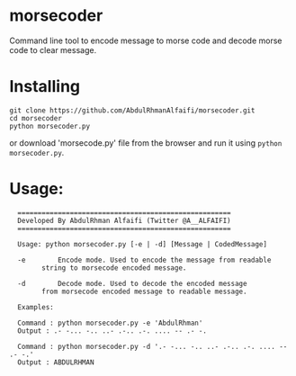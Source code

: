 # morsecoder
Command line tool to encode message to morse code and decode morse code to clear message.

# Installing
```
git clone https://github.com/AbdulRhmanAlfaifi/morsecoder.git
cd morsecoder
python morsecoder.py
```
or download 'morsecode.py' file from the browser and run it using ```python morsecoder.py```.

# Usage:
```
  =====================================================
  Developed By AbdulRhman Alfaifi (Twitter @A__ALFAIFI) 
  =====================================================

  Usage: python morsecoder.py [-e | -d] [Message | CodedMessage]

  -e		Encode mode. Used to encode the message from readable 
		string to morsecode encoded message.

  -d		Decode mode. Used to decode the encoded message 
		from morsecode encoded message to readable message.

  Examples:

  Command : python morsecoder.py -e 'AbdulRhman'
  Output : .- -... -.. ..- .-.. .-. .... -- .- -.

  Command : python morsecoder.py -d '.- -... -.. ..- .-.. .-. .... -- .- -.'
  Output : ABDULRHMAN

```

